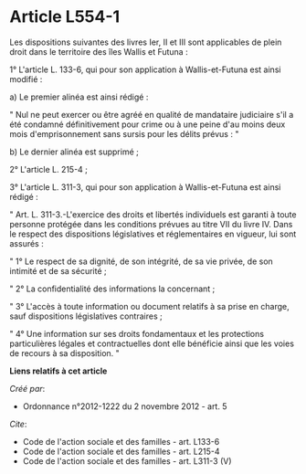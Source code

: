 # Article L554-1

Les dispositions suivantes des livres Ier, II et III sont applicables de plein droit dans le territoire des îles Wallis et
Futuna : 

1° L'article L. 133-6, qui pour son application à Wallis-et-Futuna est ainsi modifié : 

a) Le premier alinéa est ainsi rédigé : 

" Nul ne peut exercer ou être agréé en qualité de mandataire judiciaire s'il a été condamné définitivement pour crime ou à
une peine d'au moins deux mois d'emprisonnement sans sursis pour les délits prévus : " 

b) Le dernier alinéa est supprimé ; 

2° L'article L. 215-4 ; 

3° L'article L. 311-3, qui pour son application à Wallis-et-Futuna est ainsi rédigé : 

" Art. L. 311-3.-L'exercice des droits et libertés individuels est garanti à toute personne protégée dans les conditions
prévues au titre VII du livre IV. Dans le respect des dispositions législatives et réglementaires en vigueur, lui sont
assurés : 

" 1° Le respect de sa dignité, de son intégrité, de sa vie privée, de son intimité et de sa sécurité ; 

" 2° La confidentialité des informations la concernant ; 

" 3° L'accès à toute information ou document relatifs à sa prise en charge, sauf dispositions législatives contraires ; 

" 4° Une information sur ses droits fondamentaux et les protections particulières légales et contractuelles dont elle
bénéficie ainsi que les voies de recours à sa disposition. "

**Liens relatifs à cet article**

_Créé par_:

  - Ordonnance n°2012-1222 du 2 novembre 2012 - art. 5

_Cite_:

  - Code de l'action sociale et des familles - art. L133-6
  - Code de l'action sociale et des familles - art. L215-4
  - Code de l'action sociale et des familles - art. L311-3 (V)
